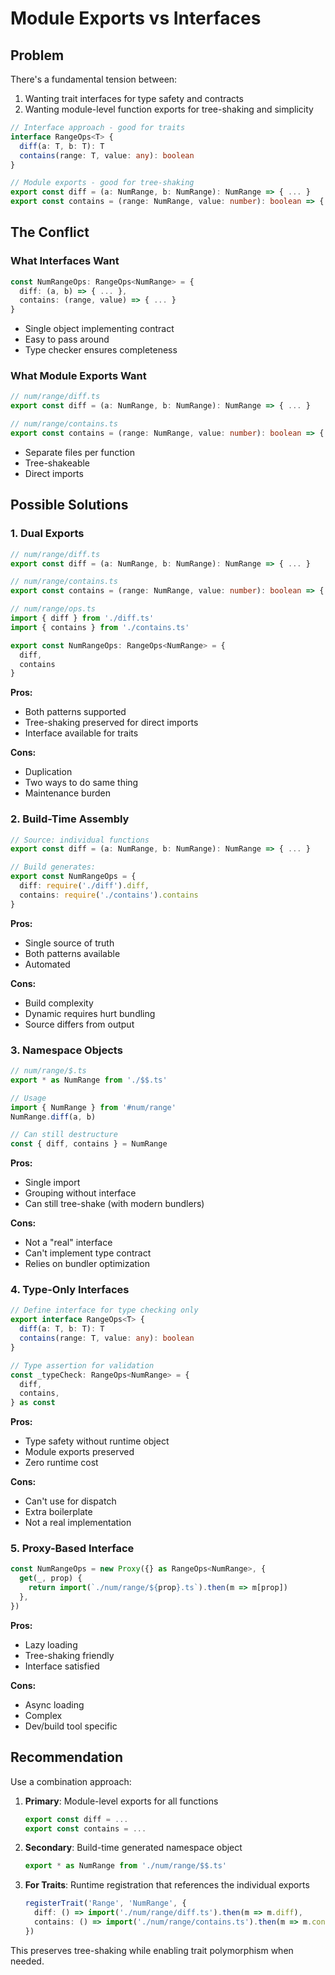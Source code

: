 # Module Exports vs Interfaces

## Problem

There's a fundamental tension between:

1. Wanting trait interfaces for type safety and contracts
2. Wanting module-level function exports for tree-shaking and simplicity

```typescript
// Interface approach - good for traits
interface RangeOps<T> {
  diff(a: T, b: T): T
  contains(range: T, value: any): boolean
}

// Module exports - good for tree-shaking
export const diff = (a: NumRange, b: NumRange): NumRange => { ... }
export const contains = (range: NumRange, value: number): boolean => { ... }
```

## The Conflict

### What Interfaces Want

```typescript
const NumRangeOps: RangeOps<NumRange> = {
  diff: (a, b) => { ... },
  contains: (range, value) => { ... }
}
```

- Single object implementing contract
- Easy to pass around
- Type checker ensures completeness

### What Module Exports Want

```typescript
// num/range/diff.ts
export const diff = (a: NumRange, b: NumRange): NumRange => { ... }

// num/range/contains.ts  
export const contains = (range: NumRange, value: number): boolean => { ... }
```

- Separate files per function
- Tree-shakeable
- Direct imports

## Possible Solutions

### 1. Dual Exports

```typescript
// num/range/diff.ts
export const diff = (a: NumRange, b: NumRange): NumRange => { ... }

// num/range/contains.ts
export const contains = (range: NumRange, value: number): boolean => { ... }

// num/range/ops.ts
import { diff } from './diff.ts'
import { contains } from './contains.ts'

export const NumRangeOps: RangeOps<NumRange> = {
  diff,
  contains
}
```

**Pros:**

- Both patterns supported
- Tree-shaking preserved for direct imports
- Interface available for traits

**Cons:**

- Duplication
- Two ways to do same thing
- Maintenance burden

### 2. Build-Time Assembly

```typescript
// Source: individual functions
export const diff = (a: NumRange, b: NumRange): NumRange => { ... }

// Build generates:
export const NumRangeOps = {
  diff: require('./diff').diff,
  contains: require('./contains').contains
}
```

**Pros:**

- Single source of truth
- Both patterns available
- Automated

**Cons:**

- Build complexity
- Dynamic requires hurt bundling
- Source differs from output

### 3. Namespace Objects

```typescript
// num/range/$.ts
export * as NumRange from './$$.ts'

// Usage
import { NumRange } from '#num/range'
NumRange.diff(a, b)

// Can still destructure
const { diff, contains } = NumRange
```

**Pros:**

- Single import
- Grouping without interface
- Can still tree-shake (with modern bundlers)

**Cons:**

- Not a "real" interface
- Can't implement type contract
- Relies on bundler optimization

### 4. Type-Only Interfaces

```typescript
// Define interface for type checking only
export interface RangeOps<T> {
  diff(a: T, b: T): T
  contains(range: T, value: any): boolean
}

// Type assertion for validation
const _typeCheck: RangeOps<NumRange> = {
  diff,
  contains,
} as const
```

**Pros:**

- Type safety without runtime object
- Module exports preserved
- Zero runtime cost

**Cons:**

- Can't use for dispatch
- Extra boilerplate
- Not a real implementation

### 5. Proxy-Based Interface

```typescript
const NumRangeOps = new Proxy({} as RangeOps<NumRange>, {
  get(_, prop) {
    return import(`./num/range/${prop}.ts`).then(m => m[prop])
  },
})
```

**Pros:**

- Lazy loading
- Tree-shaking friendly
- Interface satisfied

**Cons:**

- Async loading
- Complex
- Dev/build tool specific

## Recommendation

Use a combination approach:

1. **Primary**: Module-level exports for all functions
   ```typescript
   export const diff = ...
   export const contains = ...
   ```

2. **Secondary**: Build-time generated namespace object
   ```typescript
   export * as NumRange from './num/range/$$.ts'
   ```

3. **For Traits**: Runtime registration that references the individual exports
   ```typescript
   registerTrait('Range', 'NumRange', {
     diff: () => import('./num/range/diff.ts').then(m => m.diff),
     contains: () => import('./num/range/contains.ts').then(m => m.contains),
   })
   ```

This preserves tree-shaking while enabling trait polymorphism when needed.
